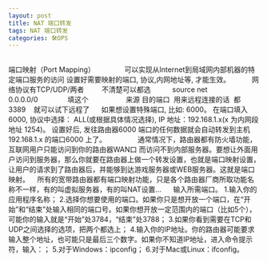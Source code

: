 ```yaml
---
layout: post
title: NAT 端口转发
tags: NAT 端口转发
categories: 🛠OPS
---
```


## 
端口映射（Port Mapping）
              可以实现从Internet到局域网内部机器的特定端口服务的访问
设置好需要映射的端口, 协议,内网地址等, 才能生效。
          网络协议有TCP/UDP/两者         不清楚可以都选
          source net     0.0.0.0/0               填这个          
         来源 目的端口  用来远程连接的话  都3389    
就可以试下远程了  
 
 
如果想设置特殊端口, 比如: 6000。 在端口填入 6000, 协议中选择： ALL(或根据具体情况选择), IP 地址：192.168.1.x(x 为内网段地址 1254)。 设置好后, 
发往路由器6000 端口的任何数据就会自动转发到主机192.168.1.x 的端口6000 上了。 
 
 
 
 
 
 
 
通常情况下，路由器都有防火墙功能，互联网用户只能访问到你的路由器WAN口
而访问不到内部服务器。要想让外面用户访问到服务器，那么你就要在路由器上做一个转发设置，也就是端口映射设置，让用户的请求到了路由器后，并能够到达游戏服务器或WEB服务器。这就是端口映射。 
 
所有的宽带路由器都有端口映射功能，只是各个路由器厂商所取功能名称不一样，有的叫虚拟服务器，有的叫NAT设置... 
 
 
输入所需端口。
1.输入你的应用程序名称；
2.选择你想要使用的端口。如果你只是想开放一个端口，在“开始”和“结束”处输入相同的端口号。如果你想开放一定范围内的端口（比如5个），可能你的输入就是“开始”处3784，“结束”处3788；
3.如果你看到需要在TCP和UDP之间选择的选项，把两个都选上；
4.输入你的IP地址。你的路由器可能要求输入整个地址，也可能只是最后三个数字。如果你不知道IP地址，进入命令提示符，输入：；
5.对于Windows：ipconfig；
6.对于Mac或Linux：ifconfig。